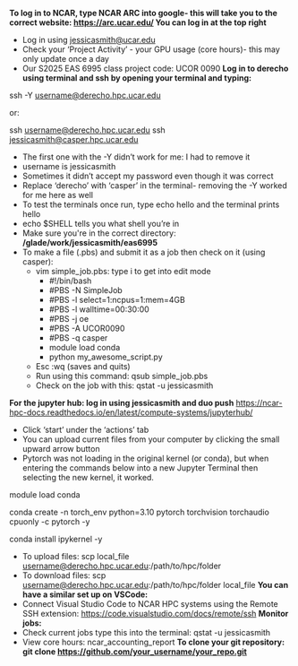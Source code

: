 **To log in to NCAR, type NCAR ARC into google- this will take you to the correct website: https://arc.ucar.edu/ You can log in at the top right**
- Log in using jessicasmith@ucar.edu
- Check your ‘Project Activity’ - your GPU usage (core hours)- this may only update once a day
- Our S2025 EAS 6995 class project code: UCOR 0090
**Log in to derecho using terminal and ssh by opening your terminal and typing:**
  
ssh -Y username@derecho.hpc.ucar.edu 

or: 

ssh username@derecho.hpc.ucar.edu ssh jessicasmith@casper.hpc.ucar.edu

- The first one with the -Y didn’t work for me: I had to remove it
- username is jessicasmith
- Sometimes it didn’t accept my password even though it was correct
- Replace ‘derecho’ with ‘casper’ in the terminal- removing the -Y worked for me here as well
- To test the terminals once run, type echo hello and the terminal prints hello
- echo $SHELL tells you what shell you’re in
- Make sure you're in the correct directory: **/glade/work/jessicasmith/eas6995**
- To make a file (.pbs) and submit it as a job then check on it (using casper):
    - vim simple_job.pbs: type i to get into edit mode
        - #!/bin/bash
        - #PBS -N SimpleJob
        - #PBS -l select=1:ncpus=1:mem=4GB
        - #PBS -l walltime=00:30:00
        - #PBS -j oe
        - #PBS -A UCOR0090
        - #PBS -q casper
        - module load conda
        - python my_awesome_script.py
    - Esc :wq (saves and quits)
    - Run using this command: qsub simple_job.pbs
    - Check on the job with this: qstat -u jessicasmith

**For the jupyter hub: log in using jessicasmith and duo push** https://ncar-hpc-docs.readthedocs.io/en/latest/compute-systems/jupyterhub/ 
- Click ‘start’ under the ‘actions’ tab
- You can upload current files from your computer by clicking the small upward arrow button
- Pytorch was not loading in the original kernel (or conda), but when entering the commands below into a new Jupyter Terminal then selecting the new kernel, it worked. 

module load conda

conda create -n torch_env python=3.10 pytorch torchvision torchaudio cpuonly -c pytorch -y

conda install ipykernel -y

- To upload files: scp local_file username@derecho.hpc.ucar.edu:/path/to/hpc/folder
- To download files: scp username@derecho.hpc.ucar.edu:/path/to/hpc/folder local_file
**You can have a similar set up on VSCode:**
- Connect Visual Studio Code to NCAR HPC systems using the Remote SSH extension: https://code.visualstudio.com/docs/remote/ssh 
**Monitor jobs:**
- Check current jobs type this into the terminal: qstat -u jessicasmith
- View core hours: ncar_accounting_report
**To clone your git repository: git clone https://github.com/your_username/your_repo.git**
